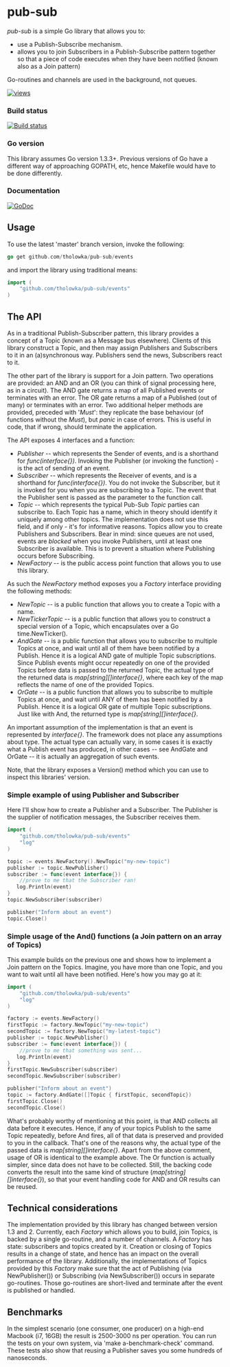 # pub-sub 

_pub-sub_ is a simple Go library that allows you to:
+ use a Publish-Subscribe mechanism. 
+ allows you to join Subscribers in a Publish-Subscribe pattern together so that a piece of code executes when they have been notified (known also as a Join pattern) 

Go-routines and channels are used in the background, not queues.  

[![views](https://sourcegraph.com/api/repos/github.com/tholowka/pub-sub/.counters/views.svg)](https://sourcegraph.com/github.com/tholowka/pub-sub)

### Build status  

[![Build status](https://travis-ci.org/tholowka/pub-sub.svg?branch=master)](https://travis-ci.org/tholowka/pub-sub.svg?branch=master)

### Go version 
This library assumes Go version 1.3.3+. Previous versions of Go have a different way of approaching GOPATH, etc, hence Makefile would have to be done differently. 

### Documentation 

[![GoDoc](https://godoc.org/github.com/tholowka/pub-sub/events?status.svg)](https://godoc.org/github.com/tholowka/pub-sub/events)

## Usage ##
To use the latest 'master' branch version, invoke the following: 
```go
go get github.com/tholowka/pub-sub/events
```
and import the library using traditional means:
```go
import (
    "github.com/tholowka/pub-sub/events"
)
```

## The API
As in a traditional Publish-Subscriber pattern, this library provides a concept of a Topic (known as a Message bus elsewhere). Clients of this library construct a Topic, and 
then may assign Publishers and Subscribers to it in an (a)synchronous way. 
Publishers send the news, Subscribers react to it. 

The other part of the library is support for a Join pattern. Two operations are provided: an AND and an OR (you can think of signal processing here, as in a circuit). 
The AND gate returns a map of all Published events or terminates with an error. The OR gate returns a map of a Published (out of many) or terminates with an error. 
Two additional helper methods are provided, preceded with '_Must_': they replicate the base behaviour (of functions without the _Must_), but _panic_ in case of errors. 
This is useful in code, that if wrong, should terminate the application.
 
The API exposes 4 interfaces and a function:
+ _Publisher_ -- which represents the Sender of events, and is a shorthand for _func(interface{})_. Invoking the Publisher (or invoking the function) - is the act of sending of an event. 
+ _Subscriber_ -- which represents the Receiver of events, and is a shorthand for _func(interface{})_. You do not invoke the Subscriber, but it is invoked for you when you are subscribing to a Topic. 
The event that the Publisher sent is passed as the parameter to the function call. 
+ _Topic_ -- which represents the typical Pub-Sub _Topic_ parties can subscribe to. Each Topic has a name, which in theory should identify it uniquely among other topics. The implementation does not 
use this field, and if only - it's for informative reasons. Topics allow you to create Publishers and Subscribers. Bear in mind: since queues are not used, events are _blocked_ when you invoke 
Publishers, until at least one Subscriber is available. This is to prevent a situation where Publishing occurs before Subscribing.  
+ _NewFactory_ -- is the public access point function that allows you to use this library. 

As such the _NewFactory_ method exposes you a _Factory_ interface providing the following methods:
+ _NewTopic_ -- is a public function that allows you to create a Topic with a name. 
+ _NewTickerTopic_ -- is a public function that allows you to construct a special version of a Topic, which encapsulates over a Go time.NewTicker(). 
+ _AndGate_ -- is a public function that allows you to subscribe to multiple Topics at once, and wait until all of them have been notified by a Publish. 
Hence it is a logical AND gate of multiple Topic subscriptions. Since Publish events might occur repeatedly on one of the provided Topics before data is passed to the returned Topic, 
the actual type of the returned data is _map[string][]interface{}_, where each key of the map reflects the name of one of the provided Topics.  
+ _OrGate_ -- is a public function that allows you to subscribe to multiple Topics at once, and wait until ANY of them has been notified by a Publish. 
Hence it is a logical OR gate of multiple Topic subscriptions. Just like with And, the returned type is _map[string][]interface{}_. 

An important assumption of the implementation is that an event is represented by _interface{}_. The framework does not place any assumptions about type. 
The actual type can actually vary, in some cases it is exactly what a Publish event has produced, in other cases -- see AndGate and OrGate -- it is actually an 
aggregation of such events.

Note, that the library exposes a Version() method which you can use to inspect this libraries' version.  

### Simple example of using Publisher and Subscriber
Here I'll show how to create a Publisher and a Subscriber. 
The Publisher is the supplier of notification messages, the Subscriber receives them. 
```go
import (
    "github.com/tholowka/pub-sub/events"
    "log"
)

topic := events.NewFactory().NewTopic("my-new-topic")
publisher := topic.NewPublisher()
subscriber := func(event interface{}) {
    //prove to me that the Subscriber ran!
   log.Println(event) 
}
topic.NewSubscriber(subscriber)

publisher("Inform about an event")
topic.Close()
```

### Simple usage of the And() functions (a Join pattern on an array of Topics)
This example builds on the previous one and shows how to implement a Join pattern on the Topics. Imagine, you have more than one Topic, and you want to wait
until all have been notified. Here's how you may go at it:
```go
import (
    "github.com/tholowka/pub-sub/events"
    "log"
)

factory := events.NewFactory()
firstTopic := factory.NewTopic("my-new-topic")
secondTopic := factory.NewTopic("my-latest-topic")
publisher := topic.NewPublisher()
subscriber := func(event interface{}) {
    //prove to me that something was sent...
   log.Println(event) 
}
firstTopic.NewSubscriber(subscriber) 
secondTopic.NewSubscriber(subscriber)

publisher("Inform about an event")
topic := factory.AndGate([]Topic { firstTopic, secondTopic})
firstTopic.Close()
secondTopic.Close()
```

What's probably worthy of mentioning at this point, is that AND collects all data before it executes. Hence, if any of your topics Publish to the same Topic repeatedly, 
before And fires, all of that data is preserved and provided to you in the callback. That's one of the reasons why, the actual type of the passed data is 
_map[string][]interface{}_.
Apart from the above comment, usage of OR is identical to the example above. The Or function is actually simpler, since data does not have to be collected. 
Still, the backing code converts the result into the same kind of structure (_map[string][]interface{}_), so that your event handling code for AND and OR results can be reused. 

## Technical considerations 

The implementation provided by this library has changed between version 1.3 and 2.
Currently, each _Factory_ which allows you to build, join Topics, is backed by a single go-routine, and a number of channels. A _Factory_ has state: subscribers and topics created by it. Creation or closing of Topics results in a change of state, and hence has an impact on the overall performance of the library. 
Additionally, the implementations of Topics provided by this _Factory_ make sure that the act of Publishing (via NewPublisher()) or Subscribing (via NewSubscriber()) occurs in separate go-routines. Those go-routines are short-lived and terminate after the event is published or handled. 

## Benchmarks 

In the simplest scenario (one consumer, one producer) on a high-end Macbook (i7, 16GB) the result is 2500-3000 ns per operation. You can run the tests on your own system, via 'make a-benchmark-check' command. 
These tests also show that reusing a Publisher saves you some hundreds of nanoseconds. 
